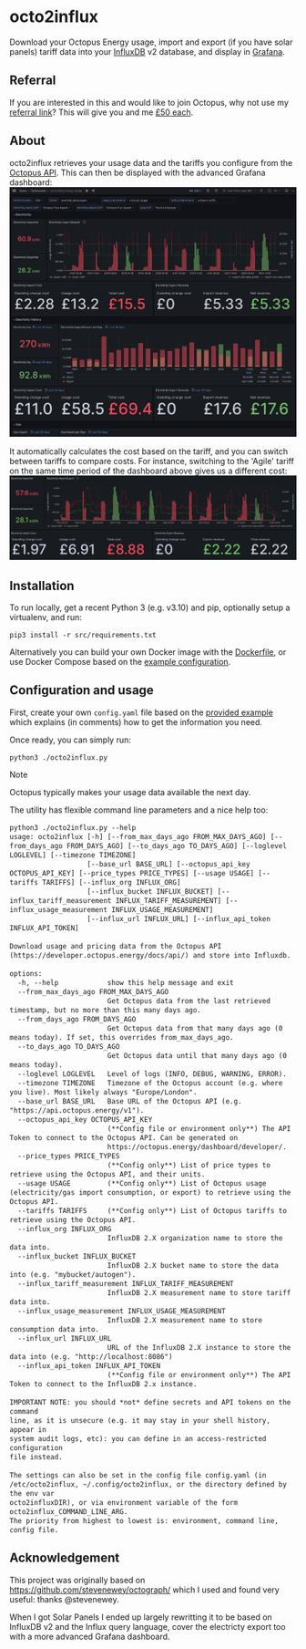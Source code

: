 # octo2influx

Download your Octopus Energy usage, import and export (if you have solar panels) tariff data into your [InfluxDB](https://www.influxdata.com/products/influxdb-overview/) v2 database, and display in [Grafana](https://grafana.com/).

## Referral

If you are interested in this and would like to join Octopus, why not use my [referral link](https://share.octopus.energy/amber-birch-257)? This will give you and me [£50 each](https://octopus.energy/help-and-faqs/articles/i-have-a-question-about-octopus-pound50-referrals/).

## About

octo2influx retrieves your usage data and the tariffs you configure from the [Octopus API](https://developer.octopus.energy/docs/api/). This can then be displayed with the advanced Grafana dashboard: ![screenshot of the Grafana dashboard](images/grafana-dashboard-overview.png)

It automatically calculates the cost based on the tariff, and you can switch between tariffs to compare costs. For instance, switching to the 'Agile' tariff on the same time period of the dashboard above gives us a different cost: ![screenshot of the electricty cost with a different tariff](images/grafana-example-agile.png)

## Installation

To run locally, get a recent Python 3 (e.g. v3.10) and pip, optionally setup a virtualenv, and run:
```shell
pip3 install -r src/requirements.txt
```

Alternatively you can build your own Docker image with the [Dockerfile](src/Dockerfile), or use Docker Compose based on the [example configuration](docker-compose.example.yml).

## Configuration and usage

First, create your own `config.yaml` file based on the [provided example](src/config.example.yaml) which explains (in comments) how to get the information you need.

Once ready, you can simply run:

```shell
python3 ./octo2influx.py
```
> [!NOTE]
> Octopus typically makes your usage data available the next day.

The utility has flexible command line parameters and a nice help too:

```
python3 ./octo2influx.py --help
usage: octo2influx [-h] [--from_max_days_ago FROM_MAX_DAYS_AGO] [--from_days_ago FROM_DAYS_AGO] [--to_days_ago TO_DAYS_AGO] [--loglevel LOGLEVEL] [--timezone TIMEZONE]
                   [--base_url BASE_URL] [--octopus_api_key OCTOPUS_API_KEY] [--price_types PRICE_TYPES] [--usage USAGE] [--tariffs TARIFFS] [--influx_org INFLUX_ORG]
                   [--influx_bucket INFLUX_BUCKET] [--influx_tariff_measurement INFLUX_TARIFF_MEASUREMENT] [--influx_usage_measurement INFLUX_USAGE_MEASUREMENT]
                   [--influx_url INFLUX_URL] [--influx_api_token INFLUX_API_TOKEN]

Download usage and pricing data from the Octopus API
(https://developer.octopus.energy/docs/api/) and store into Influxdb.

options:
  -h, --help            show this help message and exit
  --from_max_days_ago FROM_MAX_DAYS_AGO
                        Get Octopus data from the last retrieved timestamp, but no more than this many days ago.
  --from_days_ago FROM_DAYS_AGO
                        Get Octopus data from that many days ago (0 means today). If set, this overrides from_max_days_ago.
  --to_days_ago TO_DAYS_AGO
                        Get Octopus data until that many days ago (0 means today).
  --loglevel LOGLEVEL   Level of logs (INFO, DEBUG, WARNING, ERROR).
  --timezone TIMEZONE   Timezone of the Octopus account (e.g. where you live). Most likely always "Europe/London".
  --base_url BASE_URL   Base URL of the Octopus API (e.g. "https://api.octopus.energy/v1").
  --octopus_api_key OCTOPUS_API_KEY
                        (**Config file or environment only**) The API Token to connect to the Octopus API. Can be generated on
                        https://octopus.energy/dashboard/developer/.
  --price_types PRICE_TYPES
                        (**Config only**) List of price types to retrieve using the Octopus API, and their units.
  --usage USAGE         (**Config only**) List of Octopus usage (electricity/gas import consumption, or export) to retrieve using the Octopus API.
  --tariffs TARIFFS     (**Config only**) List of Octopus tariffs to retrieve using the Octopus API.
  --influx_org INFLUX_ORG
                        InfluxDB 2.X organization name to store the data into.
  --influx_bucket INFLUX_BUCKET
                        InfluxDB 2.X bucket name to store the data into (e.g. "mybucket/autogen").
  --influx_tariff_measurement INFLUX_TARIFF_MEASUREMENT
                        InfluxDB 2.X measurement name to store tariff data into.
  --influx_usage_measurement INFLUX_USAGE_MEASUREMENT
                        InfluxDB 2.X measurement name to store consumption data into.
  --influx_url INFLUX_URL
                        URL of the InfluxDB 2.X instance to store the data into (e.g. "http://localhost:8086")
  --influx_api_token INFLUX_API_TOKEN
                        (**Config file or environment only**) The API Token to connect to the InfluxDB 2.x instance.

IMPORTANT NOTE: you should *not* define secrets and API tokens on the command
line, as it is unsecure (e.g. it may stay in your shell history, appear in
system audit logs, etc): you can define in an access-restricted configuration
file instead.

The settings can also be set in the config file config.yaml (in
/etc/octo2influx, ~/.config/octo2influx, or the directory defined by the env var
octo2influxDIR), or via environment variable of the form
octo2influx_COMMAND_LINE_ARG.
The priority from highest to lowest is: environment, command line, config file.
```

## Acknowledgement

This project was originally based on https://github.com/stevenewey/octograph/ which I used and found very useful: thanks @stevenewey. 

When I got Solar Panels I ended up largely rewritting it to be based on InfluxDB v2 and the Influx query language, cover the electricty export too with a more advanced Grafana dashboard.
